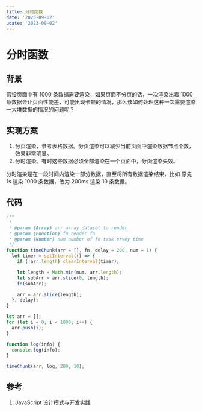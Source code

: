 ```yaml
---
title: 分时函数
date: '2023-09-02'
udate: '2023-09-02'
---
```


# 分时函数

## 背景

假设页面中有 1000 条数据需要渲染，如果页面不分页的话，一次渲染出着 1000 条数据会让页面性能差，可能出现卡顿的情况，那么该如何处理这种一次需要渲染一大堆数据的情况的问题呢？

## 实现方案

1. 分页渲染，参考表格数据。分页渲染可以减少当前页面中渲染数据节点个数，效果非常明显。
2. 分时渲染。有时这些数据必须全部渲染在一个页面中，分页渲染失效。

分时渲染是在一段时间内渲染一部分数据，直至将所有数据渲染结束，比如 原先 1s 渲染 1000 条数据，改为 200ms 渲染 10 条数据。

## 代码

```js
/**
 *
 * @param {Array} arr array dataset to render
 * @param {Function} fn render fn
 * @param {Number} num number of fn task ervey time
 */
function timeChunk(arr = [], fn, delay = 200, num = 1) {
  let timer = setInterval(() => {
    if (!arr.length) clearInterval(timer);

    let length = Math.min(num, arr.length);
    let subArr = arr.slice(0, length);
    fn(subArr);

    arr = arr.slice(length);
  }, delay);
}

let arr = [];
for (let i = 0; i < 1000; i++) {
  arr.push(i);
}

function log(info) {
  console.log(info);
}

timeChunk(arr, log, 200, 10);
```

## 参考

1. JavaScript 设计模式与开发实践
